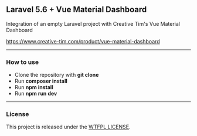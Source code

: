 ## Laravel 5.6 + Vue Material Dashboard

Integration of an empty Laravel project with Creative Tim's Vue Material Dashboard

https://www.creative-tim.com/product/vue-material-dashboard

---

### How to use

- Clone the repository with __git clone__
- Run __composer install__
- Run __npm install__
- Run __npm run dev__

---

### License

This project is released under the [WTFPL LICENSE](http://www.wtfpl.net/ "WTFPL LICENSE").